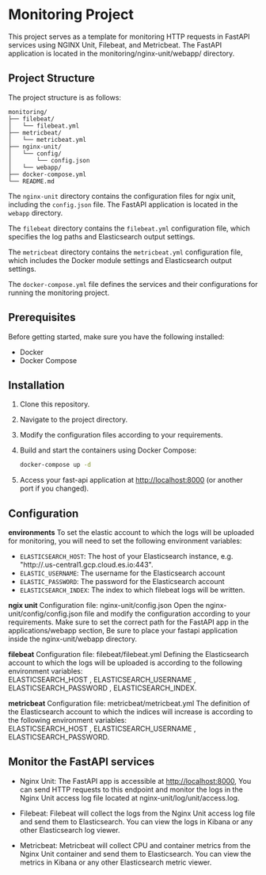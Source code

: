 # Monitoring Project

This project serves as a template for monitoring HTTP requests in FastAPI services using NGINX Unit, Filebeat, and Metricbeat. The FastAPI application is located in the monitoring/nginx-unit/webapp/ directory.

## Project Structure

The project structure is as follows:

```structure
monitoring/
├── filebeat/
│   └── filebeat.yml
├── metricbeat/
│   └── metricbeat.yml
├── nginx-unit/
│   └── config/
│       └── config.json
│   └── webapp/
├── docker-compose.yml
└── README.md    
```

The `nginx-unit` directory contains the configuration files for ngix unit, including the `config.json` file. The FastAPI application is located in the `webapp` directory.

The `filebeat` directory contains the `filebeat.yml` configuration file, which specifies the log paths and Elasticsearch output settings.

The `metricbeat` directory contains the `metricbeat.yml` configuration file, which includes the Docker module settings and Elasticsearch output settings.

The `docker-compose.yml` file defines the services and their configurations for running the monitoring project.

## Prerequisites

Before getting started, make sure you have the following installed:

- Docker
- Docker Compose

## Installation

1. Clone this repository.
2. Navigate to the project directory.
3. Modify the configuration files according to your requirements.
4. Build and start the containers using Docker Compose:

   ```bash
   docker-compose up -d
   ```

5. Access your fast-api application at <http://localhost:8000> (or another port if you changed).

## Configuration

**environments**
To set the elastic account to which the logs will be uploaded for monitoring, you will need to set the following environment variables:

- `ELASTICSEARCH_HOST`: The host of your Elasticsearch instance, e.g. "http://<the-cluster-id>.us-central1.gcp.cloud.es.io:443".
- `ELASTIC_USERNAME`: The username for the Elasticsearch account
- `ELASTIC_PASSWORD`: The password for the Elasticsearch account
- `ELASTICSEARCH_INDEX`: The index to which filebeat logs will be written.

**ngix unit**
Configuration file: nginx-unit/config.json
Open the nginx-unit/config/config.json file and modify the configuration according to your requirements. Make sure to set the correct path for the FastAPI app in the applications/webapp section, Be sure to place your fastapi application inside the nginx-unit/webapp directory.

**filebeat**
Configuration file: filebeat/filebeat.yml
Defining the Elasticsearch account to which the logs will be uploaded is according to the following environment variables:\
ELASTICSEARCH_HOST , ELASTICSEARCH_USERNAME , ELASTICSEARCH_PASSWORD , ELASTICSEARCH_INDEX.

**metricbeat**
Configuration file: metricbeat/metricbeat.yml
The definition of the Elasticsearch account to which the indices will increase is according to the following environment variables:\
ELASTICSEARCH_HOST , ELASTICSEARCH_USERNAME , ELASTICSEARCH_PASSWORD.

## Monitor the FastAPI services

- Nginx Unit: The FastAPI app is accessible at <http://localhost:8000>, You can send HTTP requests to this endpoint and monitor the logs in the Nginx Unit access log file located at nginx-unit/log/unit/access.log.

- Filebeat: Filebeat will collect the logs from the Nginx Unit access log file and send them to Elasticsearch. You can view the logs in Kibana or any other Elasticsearch log viewer.

- Metricbeat: Metricbeat will collect CPU and container metrics from the Nginx Unit container and send them to Elasticsearch. You can view the metrics in Kibana or any other Elasticsearch metric viewer.